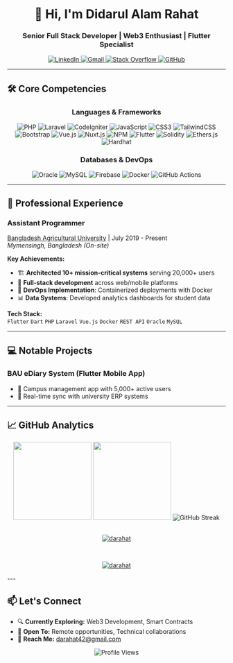 <h1 align="center">👋 Hi, I'm Didarul Alam Rahat</h1>
<h3 align="center">Senior Full Stack Developer | Web3 Enthusiast | Flutter Specialist</h3>

<div align="center">
  <a href="https://www.linkedin.com/in/darahat/">
    <img src="https://img.shields.io/badge/LinkedIn-0077B5?style=for-the-badge&logo=linkedin&logoColor=white" alt="LinkedIn"/>
  </a>
  <a href="mailto:darahat42@gmail.com">
    <img src="https://img.shields.io/badge/Gmail-D14836?style=for-the-badge&logo=gmail&logoColor=white" alt="Gmail"/>
  </a>
  <a href="https://stackoverflow.com/users/3424210">
    <img src="https://img.shields.io/badge/Stack_Overflow-FE7A16?style=for-the-badge&logo=stack-overflow&logoColor=white" alt="Stack Overflow"/>
  </a>
  <a href="https://github.com/Darahat">
    <img src="https://img.shields.io/badge/GitHub-100000?style=for-the-badge&logo=github&logoColor=white" alt="GitHub"/>
  </a>
</div>

---

## 🛠 Core Competencies

<div align="center">

<div align="center">

### Languages & Frameworks

![PHP](https://img.shields.io/badge/PHP-777BB4?style=for-the-badge&logo=php&logoColor=white)
![Laravel](https://img.shields.io/badge/Laravel-FF2D20?style=for-the-badge&logo=laravel&logoColor=white)
![CodeIgniter](https://img.shields.io/badge/CodeIgniter-DD4814?style=for-the-badge&logo=codeigniter&logoColor=white)
![JavaScript](https://img.shields.io/badge/JavaScript-F7DF1E?style=for-the-badge&logo=javascript&logoColor=black)
![CSS3](https://img.shields.io/badge/css3-%231572B6.svg?style=for-the-badge&logo=css3&logoColor=white)
![TailwindCSS](https://img.shields.io/badge/tailwindcss-%2338B2AC.svg?style=for-the-badge&logo=tailwind-css&logoColor=white)
![Bootstrap](https://img.shields.io/badge/bootstrap-%237952B3.svg?style=for-the-badge&logo=bootstrap&logoColor=white)
![Vue.js](https://img.shields.io/badge/Vue.js-4FC08D?style=for-the-badge&logo=vuedotjs&logoColor=white)
![Nuxt.js](https://img.shields.io/badge/Nuxt.js-00DC82?style=for-the-badge&logo=nuxt&logoColor=white)
![NPM](https://img.shields.io/badge/NPM-CB3837?style=for-the-badge&logo=npm&logoColor=white)
![Flutter](https://img.shields.io/badge/Flutter-02569B?style=for-the-badge&logo=flutter&logoColor=white)
![Solidity](https://img.shields.io/badge/Solidity-363636?style=for-the-badge&logo=solidity&logoColor=white)
![Ethers.js](https://img.shields.io/badge/Ethers.js-646464?style=for-the-badge&logo=ethersdotjs&logoColor=white)
![Hardhat](https://img.shields.io/badge/Hardhat-234250?style=for-the-badge&logo=hardhat&logoColor=white)

### Databases & DevOps

![Oracle](https://img.shields.io/badge/Oracle-F80000?style=for-the-badge&logo=oracle&logoColor=white)
![MySQL](https://img.shields.io/badge/MySQL-4479A1?style=for-the-badge&logo=mysql&logoColor=white)
![Firebase](https://img.shields.io/badge/Firebase-FFCA28?style=for-the-badge&logo=firebase&logoColor=black)
![Docker](https://img.shields.io/badge/Docker-2496ED?style=for-the-badge&logo=docker&logoColor=white)
![GitHub Actions](https://img.shields.io/badge/GitHub_Actions-2088FF?style=for-the-badge&logo=github-actions&logoColor=white)

</div>

</div>

---

## 🚀 Professional Experience

### **Assistant Programmer**

[Bangladesh Agricultural University](https://www.bau.edu.bd) | July 2019 - Present  
_Mymensingh, Bangladesh (On-site)_

**Key Achievements:**

- 🏗️ **Architected 10+ mission-critical systems** serving 20,000+ users
- 🔧 **Full-stack development** across web/mobile platforms
- 🚀 **DevOps Implementation**: Containerized deployments with Docker
- 📊 **Data Systems**: Developed analytics dashboards for student data

**Tech Stack:**  
`Flutter` `Dart` `PHP` `Laravel` `Vue.js` `Docker` `REST API` `Oracle` `MySQL`

---

## 💻 Notable Projects

### **BAU eDiary System** (Flutter Mobile App)

- 📱 Campus management app with 5,000+ active users
- 🔄 Real-time sync with university ERP systems

---

## 📈 GitHub Analytics

<div align="center">
  <img height="180em" src="https://github-readme-stats.vercel.app/api?username=darahat&show_icons=true&theme=radical&include_all_commits=true&count_private=true"/>
  <img height="180em" src="https://github-readme-stats.vercel.app/api/top-langs/?username=darahat&layout=compact&langs_count=8&theme=radical"/>
  <img src="https://github-readme-streak-stats.herokuapp.com/?user=darahat&theme=radical" alt="GitHub Streak"/>
</div>
<br>
<p align="center">
  <a href="https://github.com/ryo-ma/github-profile-trophy">
    <img src="https://github-profile-trophy.vercel.app/?username=darahat&theme=radical&no-bg=true&margin-w=10" alt="darahat" />
  </a>
</p>
<br>
<p align="center">
  <a href="https://wakatime.com/@452354bf-728e-4efd-865e-688915fdef0d">
    <img src="https://wakatime.com/badge/user/452354bf-728e-4efd-865e-688915fdef0d.svg" alt="darahat" />
  </a>
</p>
 ---

## 📫 Let's Connect

- 🔍 **Currently Exploring:** Web3 Development, Smart Contracts
- 💼 **Open To:** Remote opportunities, Technical collaborations
- 📧 **Reach Me:** darahat42@gmail.com

<div align="center">
  <img src="https://komarev.com/ghpvc/?username=darahat&label=Profile%20views&color=0e75b6&style=flat" alt="Profile Views" />
</div>
